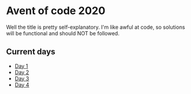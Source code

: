 # Avent of code 2020
Well the title is pretty self-explanatory. I'm like awful at code, so solutions will be functional and should NOT be followed.

## Current days
* [Day 1](day1/day1.ts)
* [Day 2](day2/day2.ts)
* [Day 3](day3/day3.ts)
* [Day 4](day4/day4.ts)
